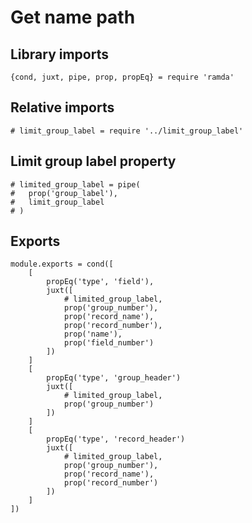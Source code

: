 # Get name path

## Library imports

	{cond, juxt, pipe, prop, propEq} = require 'ramda'


## Relative imports

	# limit_group_label = require '../limit_group_label'


## Limit group label property

	# limited_group_label = pipe(
	# 	prop('group_label'),
	# 	limit_group_label
	# )


## Exports

	module.exports = cond([
		[
			propEq('type', 'field'),
			juxt([
				# limited_group_label,
				prop('group_number'),
				prop('record_name'),
				prop('record_number'),
				prop('name'),
				prop('field_number')
			])
		]
		[
			propEq('type', 'group_header')
			juxt([
				# limited_group_label,
				prop('group_number')
			])
		]
		[
			propEq('type', 'record_header')
			juxt([
				# limited_group_label,
				prop('group_number'),
				prop('record_name'),
				prop('record_number')
			])
		]
	])
